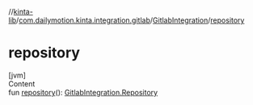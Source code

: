 //[kinta-lib](../../../index.md)/[com.dailymotion.kinta.integration.gitlab](../index.md)/[GitlabIntegration](index.md)/[repository](repository.md)



# repository  
[jvm]  
Content  
fun [repository](repository.md)(): [GitlabIntegration.Repository](-repository/index.md)  



